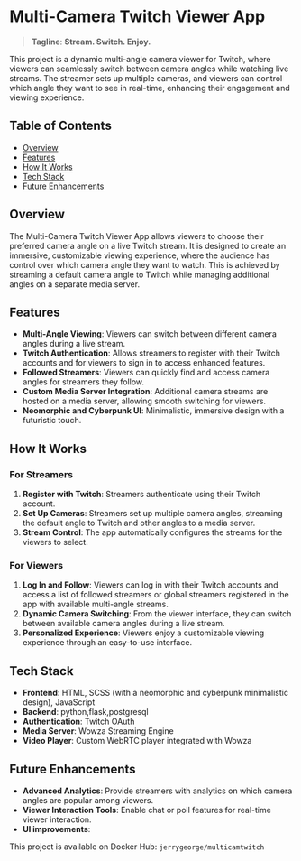 # Multi-Camera Twitch Viewer App

> **Tagline**: **Stream. Switch. Enjoy.**

This project is a dynamic multi-angle camera viewer for Twitch, where viewers can seamlessly switch between camera angles while watching live streams. The streamer sets up multiple cameras, and viewers can control which angle they want to see in real-time, enhancing their engagement and viewing experience.

## Table of Contents

- [Overview](#overview)
- [Features](#features)
- [How It Works](#how-it-works)
- [Tech Stack](#tech-stack)
- [Future Enhancements](#future-enhancements)

## Overview

The Multi-Camera Twitch Viewer App allows viewers to choose their preferred camera angle on a live Twitch stream. It is designed to create an immersive, customizable viewing experience, where the audience has control over which camera angle they want to watch. This is achieved by streaming a default camera angle to Twitch while managing additional angles on a separate media server.

## Features

- **Multi-Angle Viewing**: Viewers can switch between different camera angles during a live stream.
- **Twitch Authentication**: Allows streamers to register with their Twitch accounts and for viewers to sign in to access enhanced features.
- **Followed Streamers**: Viewers can quickly find and access camera angles for streamers they follow.
- **Custom Media Server Integration**: Additional camera streams are hosted on a media server, allowing smooth switching for viewers.
- **Neomorphic and Cyberpunk UI**: Minimalistic, immersive design with a futuristic touch.

## How It Works

### For Streamers
1. **Register with Twitch**: Streamers authenticate using their Twitch account.
2. **Set Up Cameras**: Streamers set up multiple camera angles, streaming the default angle to Twitch and other angles to a media server.
3. **Stream Control**: The app automatically configures the streams for the viewers to select.

### For Viewers
1. **Log In and Follow**: Viewers can log in with their Twitch accounts and access a list of followed streamers or global streamers registered in the app with available multi-angle streams.
2. **Dynamic Camera Switching**: From the viewer interface, they can switch between available camera angles during a live stream.
3. **Personalized Experience**: Viewers enjoy a customizable viewing experience through an easy-to-use interface.


## Tech Stack

- **Frontend**: HTML, SCSS (with a neomorphic and cyberpunk minimalistic design), JavaScript
- **Backend**: python,flask,postgresql
- **Authentication**: Twitch OAuth
- **Media Server**: Wowza Streaming Engine
- **Video Player**: Custom WebRTC player integrated with Wowza

## Future Enhancements

- **Advanced Analytics**: Provide streamers with analytics on which camera angles are popular among viewers.
- **Viewer Interaction Tools**: Enable chat or poll features for real-time viewer interaction.
- **UI improvements**:

This project is available on Docker Hub: `jerrygeorge/multicamtwitch`
